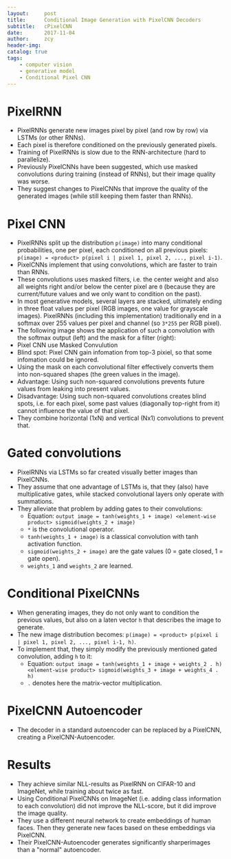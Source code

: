 ```yaml
---
layout:     post
title:      Conditional Image Generation with PixelCNN Decoders
subtitle:   cPixelCNN
date:       2017-11-04
author:     zcy
header-img: 
catalog: true
tags:
    - computer vision
    - generative model
    - Conditional Pixel CNN
---
```


# PixelRNN
+ PixelRNNs generate new images pixel by pixel (and row by row) via LSTMs (or other RNNs).
+ Each pixel is therefore conditioned on the previously generated pixels.
+ Training of PixelRNNs is slow due to the RNN-architecture (hard to parallelize).
+ Previously PixelCNNs have been suggested, which use masked convolutions during training (instead of RNNs), but their image quality was worse.
+ They suggest changes to PixelCNNs that improve the quality of the generated images (while still keeping them faster than RNNs).

# Pixel CNN
+ PixelRNNs split up the distribution `p(image)` into many conditional probabilities, one per pixel, each conditioned on all previous pixels: `p(image) = <product> p(pixel i | pixel 1, pixel 2, ..., pixel i-1)`.
+ PixelCNNs implement that using convolutions, which are faster to train than RNNs.
+ These convolutions uses masked filters, i.e. the center weight and also all weights right and/or below the center pixel are `0` (because they are current/future values and we only want to condition on the past).
+ In most generative models, several layers are stacked, ultimately ending in three float values per pixel (RGB images, one value for grayscale images). PixelRNNs (including this implementation) traditionally end in a softmax over 255 values per pixel and channel (so `3*255` per RGB pixel).
+ The following image shows the application of such a convolution with the softmax output (left) and the mask for a filter (right):
+ Pixel CNN use Masked Convulution
+ Blind spot: Pixel CNN gain infomation from top-3 pixiel,
so that some infomation could be ignored.
+ Using the mask on each convolutional filter effectively converts them into non-squared shapes (the green values in the image).
+ Advantage: Using such non-squared convolutions prevents future values from leaking into present values.
+ Disadvantage: Using such non-squared convolutions creates blind spots, i.e. for each pixel, some past values (diagonally top-right from it) cannot influence the value of that pixel.
+ They combine horizontal (1xN) and vertical (Nx1) convolutions to prevent that.
 
# Gated convolutions
+ PixelRNNs via LSTMs so far created visually better images than PixelCNNs.
+ They assume that one advantage of LSTMs is, that they (also) have multiplicative gates, while stacked convolutional layers only operate with summations.
+ They alleviate that problem by adding gates to their convolutions:
    + Equation: `output image = tanh(weights_1 + image) <element-wise product> sigmoid(weights_2 + image)`
    + `*` is the convolutional operator.
    + `tanh(weights_1 + image)` is a classical convolution with tanh activation function.
    + `sigmoid(weights_2 + image)` are the gate values (0 = gate closed, 1 = gate open).
    + `weights_1` and `weights_2` are learned.
# Conditional PixelCNNs
+ When generating images, they do not only want to condition the previous values, but also on a laten vector `h` that describes the image to generate.
+ The new image distribution becomes: `p(image) = <product> p(pixel i | pixel 1, pixel 2, ..., pixel i-1, h)`.
+ To implement that, they simply modify the previously mentioned gated convolution, adding `h` to it:
    + Equation: `output image = tanh(weights_1 + image + weights_2 . h) <element-wise product> sigmoid(weights_3 + image + weights_4 . h)`
    + `.` denotes here the matrix-vector multiplication.
# PixelCNN Autoencoder
+ The decoder in a standard autoencoder can be replaced by a PixelCNN, creating a PixelCNN-Autoencoder.

# Results
  + They achieve similar NLL-results as PixelRNN on CIFAR-10 and ImageNet, while training about twice as fast.
  + Using Conditional PixelCNNs on ImageNet (i.e. adding class information to each convolution) did not improve the NLL-score, but it did improve the image quality.
  + They use a different neural network to create embeddings of human faces. Then they generate new faces based on these embeddings via PixelCNN.
  + Their PixelCNN-Autoencoder generates significantly sharperimages than a "normal" autoencoder.